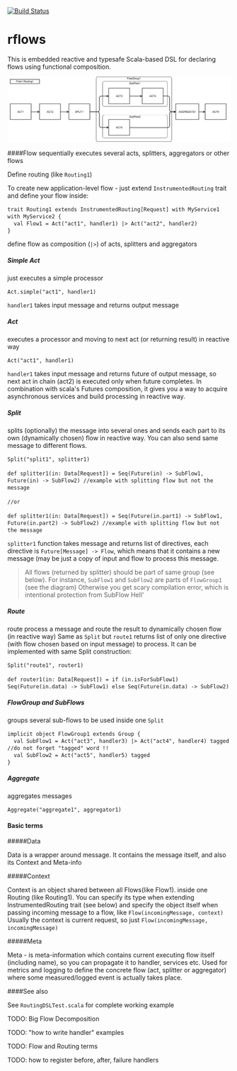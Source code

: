 [![Build Status](https://travis-ci.org/dk14/rflows.svg)](https://travis-ci.org/dk14/rflows)

# rflows

This is embedded reactive and typesafe Scala-based DSL for declaring flows using functional composition.

![Graph1](/graph.png)

####Flow
sequentially executes several acts, splitters, aggregators or other flows

Define routing (like `Routing1`)
 
To create new application-level flow - just extend `InstrumentedRouting` trait and define your flow inside:

    trait Routing1 extends InstrumentedRouting[Request] with MyService1 with MyService2 {
      val Flow1 = Act("act1", handler1) |> Act("act2", handler2)
    }

define flow as composition (`|>`) of acts, splitters and aggregators

##### Simple Act 
just executes a simple processor

    Act.simple("act1", handler1)

`handler1` takes input message and returns output message

##### Act
executes a processor and moving to next act (or returning result) in reactive way
    
    Act("act1", handler1)

`handler1` takes input message and returns future of output message, so next act in chain (act2) is executed only when future completes. In combination with scala's Futures composition, it gives you a way to acquire asynchronous services and build processing in reactive way.

##### Split
splits (optionally) the message into several ones and sends each part to its own (dynamically chosen) flow in reactive way. You can also send same message to different flows.

    Split("split1", splitter1)

    def splitter1(in: Data[Request]) = Seq(Future(in) -> SubFlow1, Future(in) -> SubFlow2) //example with splitting flow but not the message
 
    //or
 
    def splitter1(in: Data[Request]) = Seq(Future(in.part1) -> SubFlow1, Future(in.part2) -> SubFlow2) //example with splitting flow but not the message

`splitter1` function takes message and returns list of directives, each directive is `Future[Message] -> Flow`, which means that it contains a new message (may be just a copy of input and flow to process this message.

>All flows (returned by splitter) should be part of same group (see below). For instance, `SubFlow1` and `SubFlow2` are parts of `FlowGroup1` (see the diagram)
>Otherwise you get scary compilation error, which is intentional protection from SubFlow Hell'

##### Route
route process a message and route the result to dynamically chosen flow (in reactive way)
Same as `Split` but `route1` returns list of only one directive (with flow chosen based on input message) to process. It can be implemented with same Split construction:

    Split("route1", router1)

    def router1(in: Data[Request]) = if (in.isForSubFlow1)  Seq(Future(in.data) -> SubFlow1) else Seq(Future(in.data) -> SubFlow2)

##### FlowGroup and SubFlows
groups several sub-flows to be used inside one `Split`

    implicit object FlowGroup1 extends Group {
      val SubFlow1 = Act("act3", handler3) |> Act("act4", handler4) tagged //do not forget "tagged" word !!
      val SubFlow2 = Act("act5", handler5) tagged
    }

##### Aggregate
aggregates messages

    Aggregate("aggregate1", aggregator1)

#### Basic terms


#####Data

Data is a wrapper around message. It contains the message itself, and also its Context and Meta-info

#####Context

Context is an object shared between all Flows(like Flow1). inside one Routing (like Routing1).
You can specify its type when extending InstrumentedRouting trait (see below) and specify the object itself when passing incoming message to a flow, like `Flow(incomingMessage, context)`
Usually the context is current request, so just `Flow(incomingMessage, incomingMessage)`

#####Meta

Meta - is meta-information which contains current executing flow itself (including name), so you can propagate it to handler, services etc. Used for metrics and logging to define the concrete flow (act, splitter or aggregator) where some measured/logged event is actually takes place.

####See also

See `RoutingDSLTest.scala` for complete working example 

TODO: Big Flow Decomposition

TODO: "how to write handler" examples

TODO: Flow and Routing terms

TODO: how to register before, after, failure handlers
